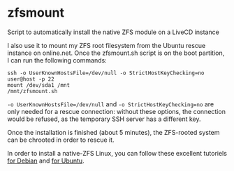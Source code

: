 zfsmount
========

Script to automatically install the native ZFS module on a LiveCD instance

I also use it to mount my ZFS root filesystem from the Ubuntu rescue instance on online.net.
Once the zfsmount.sh script is on the boot partition, I can run the following commands:

    ssh -o UserKnownHostsFile=/dev/null -o StrictHostKeyChecking=no user@host -p 22
    mount /dev/sda1 /mnt
    /mnt/zfsmount.sh

`-o UserKnownHostsFile=/dev/null` and `-o StrictHostKeyChecking=no` are only needed for a rescue connection: without these options, the connection would be refused, as the temporary SSH server has a different key.

Once the installation is finished (about 5 minutes), the ZFS-rooted system can be chrooted in order to rescue it.

In order to install a native-ZFS Linux, you can follow these excellent tutoriels [for Debian][1] and [for Ubuntu][2].

[1]: https://github.com/zfsonlinux/pkg-zfs/wiki/HOWTO-install-Debian-GNU-Linux-to-a-Native-ZFS-Root-Filesystem
[2]: https://github.com/zfsonlinux/pkg-zfs/wiki/HOWTO-install-Ubuntu-to-a-Native-ZFS-Root-Filesystem
